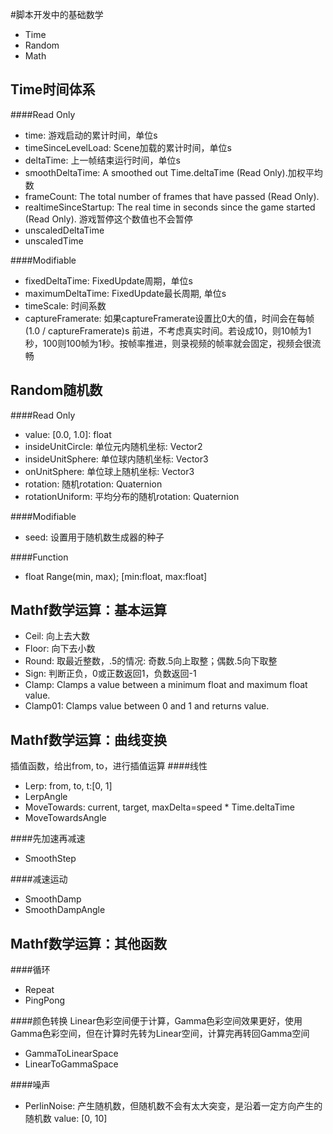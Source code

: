 #脚本开发中的基础数学

* Time
* Random
* Math

Time时间体系
---
####Read Only
* time:  游戏启动的累计时间，单位s
* timeSinceLevelLoad:  Scene加载的累计时间，单位s
* deltaTime:  上一帧结束运行时间，单位s
* smoothDeltaTime:  A smoothed out Time.deltaTime (Read Only).加权平均数
* frameCount:  The total number of frames that have passed (Read Only).
* realtimeSinceStartup:  The real time in seconds since the game started (Read Only). 游戏暂停这个数值也不会暂停
* unscaledDeltaTime
* unscaledTime

####Modifiable
* fixedDeltaTime:  FixedUpdate周期，单位s
* maximumDeltaTime:  FixedUpdate最长周期, 单位s
* timeScale:  时间系数
* captureFramerate:  如果captureFramerate设置比0大的值，时间会在每帧 (1.0 / captureFramerate)s 前进，不考虑真实时间。若设成10，则10帧为1秒，100则100帧为1秒。按帧率推进，则录视频的帧率就会固定，视频会很流畅


Random随机数
---
####Read Only
* value:  [0.0, 1.0]: float
* insideUnitCircle:  单位元内随机坐标: Vector2
* insideUnitSphere:  单位球内随机坐标: Vector3
* onUnitSphere:  单位球上随机坐标: Vector3
* rotation:  随机rotation: Quaternion
* rotationUniform:  平均分布的随机rotation: Quaternion

####Modifiable
* seed:  设置用于随机数生成器的种子

####Function
* float Range(min, max); [min:float, max:float]


Mathf数学运算：基本运算
---
* Ceil:  向上去大数
* Floor:  向下去小数
* Round:  取最近整数，.5的情况: 奇数.5向上取整；偶数.5向下取整
* Sign:  判断正负，0或正数返回1，负数返回-1
* Clamp:  Clamps a value between a minimum float and maximum float value.
* Clamp01:  Clamps value between 0 and 1 and returns value.


Mathf数学运算：曲线变换
---
插值函数，给出from, to，进行插值运算
####线性
* Lerp:  from, to, t:[0, 1]
* LerpAngle
* MoveTowards:  current, target, maxDelta=speed * Time.deltaTime
* MoveTowardsAngle

####先加速再减速
* SmoothStep

####减速运动
* SmoothDamp
* SmoothDampAngle


Mathf数学运算：其他函数
---
####循环
* Repeat
* PingPong

####颜色转换
Linear色彩空间便于计算，Gamma色彩空间效果更好，使用Gamma色彩空间，但在计算时先转为Linear空间，计算完再转回Gamma空间

* GammaToLinearSpace
* LinearToGammaSpace

####噪声
* PerlinNoise:  产生随机数，但随机数不会有太大突变，是沿着一定方向产生的随机数
value: [0, 10]

